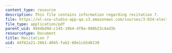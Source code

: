 ```yaml
---
content_type: resource
description: This file contains information regarding recitation 7.
file: https://ol-ocw-studio-app-qa.s3.amazonaws.com/courses/3-024-electronic-optical-and-magnetic-properties-of-materials-spring-2013/44f62a212661d045fab260e1cb5d6139_MIT3_024S13_2012rec7.pdf
file_type: application/pdf
parent_uid: 4944bd9d-c145-19b4-4f0a-988b23c4ad3b
resourcetype: Document
title: Recitation 7
uid: 44f62a21-2661-d045-fab2-60e1cb5d6139
---
```

